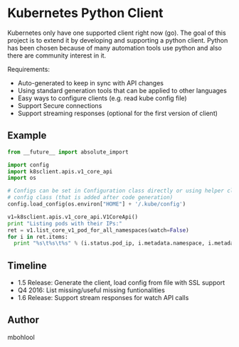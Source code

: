 # Kubernetes Python Client

Kubernetes only have one supported client right now (go). The goal of this project is to extend it by developing and supporting a python client. Python has been chosen because of many automation tools use python and also there are community interest in it.

Requirements:
- Auto-generated to keep in sync with API changes
- Using standard generation tools that can be applied to other languages
- Easy ways to configure clients (e.g. read kube config file)
- Support Secure connections
- Support streaming responses (optional for the first version of client)

## Example

```python
from __future__ import absolute_import

import config
import k8sclient.apis.v1_core_api
import os

# Configs can be set in Configuration class directly or using helper class
# config class (that is added after code generation)
config.load_config(os.environ["HOME"] + '/.kube/config')

v1=k8sclient.apis.v1_core_api.V1CoreApi()
print "Listing pods with their IPs:"
ret = v1.list_core_v1_pod_for_all_namespaces(watch=False)
for i in ret.items:
  print "%s\t%s\t%s" % (i.status.pod_ip, i.metadata.namespace, i.metadata.name)
```

## Timeline

- 1.5 Release: Generate the client, load config from file with SSL support
- Q4 2016:     List missing/useful missing funtionalities
- 1.6 Release: Support stream responses for watch API calls

## Author

mbohlool

